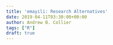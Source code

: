 ```yaml
---
title: 'emayili: Research Alternatives'
date: 2019-04-11T03:30:00+00:00
author: Andrew B. Collier
tags: ["R"]
draft: true
---
```


